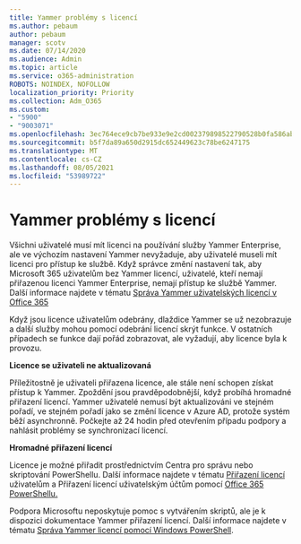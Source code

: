 ```yaml
---
title: Yammer problémy s licencí
ms.author: pebaum
author: pebaum
manager: scotv
ms.date: 07/14/2020
ms.audience: Admin
ms.topic: article
ms.service: o365-administration
ROBOTS: NOINDEX, NOFOLLOW
localization_priority: Priority
ms.collection: Adm_O365
ms.custom:
- "5900"
- "9003071"
ms.openlocfilehash: 3ec764ece9cb7be933e9e2cd002379898522790528b0fa586ab501424b00cd7b
ms.sourcegitcommit: b5f7da89a650d2915dc652449623c78be6247175
ms.translationtype: MT
ms.contentlocale: cs-CZ
ms.lasthandoff: 08/05/2021
ms.locfileid: "53989722"
---
```

# <a name="yammer-licensing-issues"></a>Yammer problémy s licencí

Všichni uživatelé musí mít licenci na používání služby Yammer Enterprise, ale ve výchozím nastavení Yammer nevyžaduje, aby uživatelé museli mít licenci pro přístup ke službě. Když správce změní nastavení tak, aby Microsoft 365 uživatelům bez Yammer licencí, uživatelé, kteří nemají přiřazenou licenci Yammer Enterprise, nemají přístup ke službě Yammer. Další informace najdete v tématu [Správa Yammer uživatelských licencí v Office 365](https://docs.microsoft.com/yammer/manage-yammer-users/manage-yammer-licenses-in-office-365) 

Když jsou licence uživatelům odebrány, dlaždice Yammer se už nezobrazuje a další služby mohou pomocí odebrání licencí skrýt funkce. V ostatních případech se funkce dají pořád zobrazovat, ale vyžadují, aby licence byla k provozu.  

**Licence se uživateli ne aktualizovaná**  

Příležitostně je uživateli přiřazena licence, ale stále není schopen získat přístup k Yammer. Zpoždění jsou pravděpodobnější, když probíhá hromadné přiřazení licencí. Yammer uživatelé nemusí být aktualizováni ve stejném pořadí, ve stejném pořadí jako se změní licence v Azure AD, protože systém běží asynchronně. Počkejte až 24 hodin před otevřením případu podpory a nahlásit problémy se synchronizací licencí.  

**Hromadné přiřazení licencí**  

Licence je možné přiřadit prostřednictvím Centra pro správu nebo skriptování PowerShellu. Další informace najdete v tématu [Přiřazení licencí](https://docs.microsoft.com/microsoft-365/admin/manage/assign-licenses-to-users) uživatelům a Přiřazení licencí uživatelským účtům pomocí [Office 365 PowerShellu.](https://docs.microsoft.com/office365/enterprise/powershell/assign-licenses-to-user-accounts-with-office-365-powershell) 

Podpora Microsoftu neposkytuje pomoc s vytvářením skriptů, ale je k dispozici dokumentace Yammer přiřazení licencí. Další informace najdete v tématu [Správa Yammer licencí pomocí Windows PowerShell](https://docs.microsoft.com/yammer/manage-yammer-users/manage-yammer-licenses-in-office-365#manage-yammer-licenses-by-using-windows-powershell).